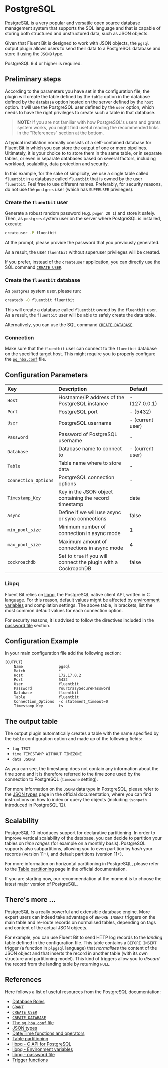 # PostgreSQL

[PostgreSQL](https://www.postgresql.org) is a very popular and versatile open source database management system that supports the SQL language and that is capable of storing both structured and unstructured data, such as JSON objects.

Given that Fluent Bit is designed to work with JSON objects, the `pgsql` output plugin allows users to send their data to a PostgreSQL database and store it using the `JSONB` type.

PostgreSQL 9.4 or higher is required.

## Preliminary steps

According to the parameters you have set in the configuration file, the plugin will create the table defined by the `table` option in the database defined by the `database` option hosted on the server defined by the `host` option. It will use the PostgreSQL user defined by the `user` option, which needs to have the right privileges to create such a table in that database.

> **NOTE:** If you are not familiar with how PostgreSQL's users and grants system works, you might find useful reading the recommended links in the "References" section at the bottom.

A typical installation normally consists of a self-contained database for Fluent Bit in which you can store the output of one or more pipelines. Ultimately, it is your choice to to store them in the same table, or in separate tables, or even in separate databases based on several factors, including workload, scalability, data protection and security.

In this example, for the sake of simplicity, we use a single table called `fluentbit` in a database called `fluentbit` that is owned by the user `fluentbit`. Feel free to use different names. Preferably, for security reasons, do not use the `postgres` user \(which has `SUPERUSER` privileges\).

### Create the `fluentbit` user

Generate a robust random password \(e.g. `pwgen 20 1`\) and store it safely. Then, as `postgres` system user on the server where PostgreSQL is installed, execute:

```bash
createuser -P fluentbit
```

At the prompt, please provide the password that you previously generated.

As a result, the user `fluentbit` without superuser privileges will be created.

If you prefer, instead of the `createuser` application, you can directly use the SQL command [`CREATE USER`](https://www.postgresql.org/docs/current/sql-createuser.html).

### Create the `fluentbit` database

As `postgres` system user, please run:

```bash
createdb -O fluentbit fluentbit
```

This will create a database called `fluentbit` owned by the `fluentbit` user. As a result, the `fluentbit` user will be able to safely create the data table.

Alternatively, you can use the SQL command [`CREATE DATABASE`](https://www.postgresql.org/docs/current/sql-createdatabase.html).

### Connection

Make sure that the `fluentbit` user can connect to the `fluentbit` database on the specified target host. This might require you to properly configure the [`pg_hba.conf`](https://www.postgresql.org/docs/current/auth-pg-hba-conf.html) file.

## Configuration Parameters

| Key | Description | Default |
| :--- | :--- | :--- |
| `Host` | Hostname/IP address of the PostgreSQL instance | - \(127.0.0.1\) |
| `Port` | PostgreSQL port | - \(5432\) |
| `User` | PostgreSQL username | - \(current user\) |
| `Password` | Password of PostgreSQL username | - |
| `Database` | Database name to connect to | - \(current user\) |
| `Table` | Table name where to store data | - |
| `Connection_Options` | PostgreSQL connection options | - |
| `Timestamp_Key` | Key in the JSON object containing the record timestamp | date |
| `Async` | Define if we will use async or sync connections | false |
| `min_pool_size` | Minimum number of connection in async mode | 1 |
| `max_pool_size` | Maximum amount of connections in async mode | 4 |
| `cockroachdb` | Set to `true` if you will connect the plugin with a CockroachDB | false |

### Libpq

Fluent Bit relies on [libpq](https://www.postgresql.org/docs/current/libpq.html), the PostgreSQL native client API, written in C language. For this reason, default values might be affected by [environment variables](https://www.postgresql.org/docs/current/libpq-envars.html) and compilation settings. The above table, in brackets, list the most common default values for each connection option.

For security reasons, it is advised to follow the directives included in the [password file](https://www.postgresql.org/docs/current/libpq-pgpass.html) section.

## Configuration Example

In your main configuration file add the following section:

```text
[OUTPUT]
    Name                pgsql
    Match               *
    Host                172.17.0.2
    Port                5432
    User                fluentbit
    Password            YourCrazySecurePassword
    Database            fluentbit
    Table               fluentbit
    Connection_Options  -c statement_timeout=0
    Timestamp_Key       ts
```

## The output table

The output plugin automatically creates a table with the name specified by the `table` configuration option and made up of the following fields:

* `tag TEXT`
* `time TIMESTAMP WITHOUT TIMEZONE`
* `data JSONB`

As you can see, the timestamp does not contain any information about the time zone and it is therefore referred to the time zone used by the connection to PostgreSQL \(`timezone` setting\).

For more information on the `JSONB` data type in PostgreSQL, please refer to the [JSON types](https://www.postgresql.org/docs/current/datatype-json.html) page in the official documentation, where you can find instructions on how to index or query the objects \(including `jsonpath` introduced in PostgreSQL 12\).

## Scalability

PostgreSQL 10 introduces support for declarative partitioning. In order to improve vertical scalability of the database, you can decide to partition your tables on _time ranges_ \(for example on a monthly basis\). PostgreSQL supports also subpartitions, allowing you to even partition by _hash_ your records \(version 11+\), and default partitions \(version 11+\).

For more information on horizontal partitioning in PostgreSQL, please refer to the [Table partitioning](https://www.postgresql.org/docs/current/ddl-partitioning.html) page in the official documentation.

If you are starting now, our recommendation at the moment is to choose the latest major version of PostgreSQL.

## There's more ...

PostgreSQL is a really powerful and extensible database engine. More expert users can indeed take advantage of `BEFORE INSERT` triggers on the main table and re-route records on normalised tables, depending on tags and content of the actual JSON objects.

For example, you can use Fluent Bit to send HTTP log records to the _landing_ table defined in the configuration file. This table contains a `BEFORE INSERT` trigger \(a function in `plpgsql` language\) that _normalises_ the content of the JSON object and that inserts the record in another table \(with its own structure and partitioning model\). This kind of triggers allow you to _discard_ the record from the landing table by returning `NULL`.

## References

Here follows a list of useful resources from the PostgreSQL documentation:

* [Database Roles](https://www.postgresql.org/docs/current/user-manag.html)
* [`GRANT`](https://www.postgresql.org/docs/current/sql-grant.html)
* [`CREATE USER`](https://www.postgresql.org/docs/current/sql-createuser.html)
* [`CREATE DATABASE`](https://www.postgresql.org/docs/current/sql-createdatabase.html)
* [The `pg_hba.conf` file](https://www.postgresql.org/docs/current/auth-pg-hba-conf.html)
* [JSON types](https://www.postgresql.org/docs/current/datatype-json.html)
* [Date/Time functions and operators](https://www.postgresql.org/docs/current/functions-datetime.html)
* [Table partitioning](https://www.postgresql.org/docs/current/ddl-partitioning.html)
* [libpq - C API for PostgreSQL](https://www.postgresql.org/docs/current/libpq.html)
* [libpq - Environment variables](https://www.postgresql.org/docs/current/libpq-envars.html)
* [libpq - password file](https://www.postgresql.org/docs/current/libpq-pgpass.html)
* [Trigger functions](https://www.postgresql.org/docs/current/plpgsql-trigger.html)

